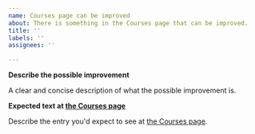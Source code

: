 ```yaml
---
name: Courses page can be improved
about: There is something in the Courses page that can be improved.
title: ''
labels: ''
assignees: ''

---
```


**Describe the possible improvement**

A clear and concise description of what the possible improvement is.

**Expected text at [the Courses page](https://nbisweden.github.io/SCoRe_user_doc/courses/)**

Describe the entry you'd expect to see at
[the Courses page](https://nbisweden.github.io/SCoRe_user_doc/courses/).

